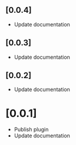 ## [0.0.4]

- Update documentation

## [0.0.3]

- Update documentation

## [0.0.2]

- Update documentation

# [0.0.1]

- Publish plugin
- Update documentation

